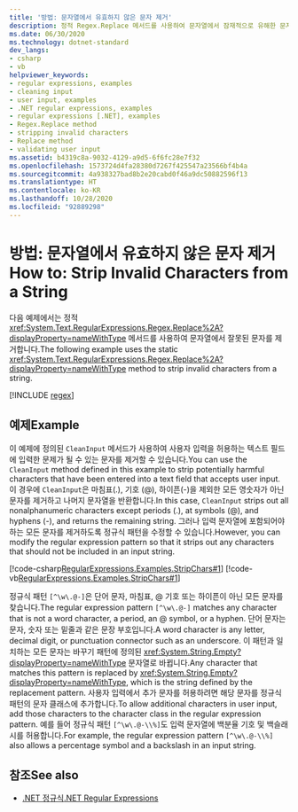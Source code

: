 ```yaml
---
title: '방법: 문자열에서 유효하지 않은 문자 제거'
description: 정적 Regex.Replace 메서드를 사용하여 문자열에서 잠재적으로 유해한 문자를 제거하는 방법을 보여 주는 예제를 참조하세요.
ms.date: 06/30/2020
ms.technology: dotnet-standard
dev_langs:
- csharp
- vb
helpviewer_keywords:
- regular expressions, examples
- cleaning input
- user input, examples
- .NET regular expressions, examples
- regular expressions [.NET], examples
- Regex.Replace method
- stripping invalid characters
- Replace method
- validating user input
ms.assetid: b4319c8a-9032-4129-a9d5-6f6fc28e7f32
ms.openlocfilehash: 1573724d4fa28380d7267f425547a23566bf4b4a
ms.sourcegitcommit: 4a938327bad8b2e20cabd0f46a9dc50882596f13
ms.translationtype: HT
ms.contentlocale: ko-KR
ms.lasthandoff: 10/28/2020
ms.locfileid: "92889298"
---
```

# <a name="how-to-strip-invalid-characters-from-a-string"></a><span data-ttu-id="97ad1-103">방법: 문자열에서 유효하지 않은 문자 제거</span><span class="sxs-lookup"><span data-stu-id="97ad1-103">How to: Strip Invalid Characters from a String</span></span>
<span data-ttu-id="97ad1-104">다음 예제에서는 정적 <xref:System.Text.RegularExpressions.Regex.Replace%2A?displayProperty=nameWithType> 메서드를 사용하여 문자열에서 잘못된 문자를 제거합니다.</span><span class="sxs-lookup"><span data-stu-id="97ad1-104">The following example uses the static <xref:System.Text.RegularExpressions.Regex.Replace%2A?displayProperty=nameWithType> method to strip invalid characters from a string.</span></span>  

[!INCLUDE [regex](../../../includes/regex.md)]

## <a name="example"></a><span data-ttu-id="97ad1-105">예제</span><span class="sxs-lookup"><span data-stu-id="97ad1-105">Example</span></span>  
 <span data-ttu-id="97ad1-106">이 예제에 정의된 `CleanInput` 메서드가 사용하여 사용자 입력을 허용하는 텍스트 필드에 입력한 문제가 될 수 있는 문자를 제거할 수 있습니다.</span><span class="sxs-lookup"><span data-stu-id="97ad1-106">You can use the `CleanInput` method defined in this example to strip potentially harmful characters that have been entered into a text field that accepts user input.</span></span> <span data-ttu-id="97ad1-107">이 경우에 `CleanInput`은 마침표(.), 기호 (@), 하이픈(-)을 제외한 모든 영숫자가 아닌 문자를 제거하고 나머지 문자열을 반환합니다.</span><span class="sxs-lookup"><span data-stu-id="97ad1-107">In this case, `CleanInput` strips out all nonalphanumeric characters except periods (.), at symbols (@), and hyphens (-), and returns the remaining string.</span></span> <span data-ttu-id="97ad1-108">그러나 입력 문자열에 포함되어야 하는 모든 문자를 제거하도록 정규식 패턴을 수정할 수 있습니다.</span><span class="sxs-lookup"><span data-stu-id="97ad1-108">However, you can modify the regular expression pattern so that it strips out any characters that should not be included in an input string.</span></span>  
  
 [!code-csharp[RegularExpressions.Examples.StripChars#1](../../../samples/snippets/csharp/VS_Snippets_CLR/RegularExpressions.Examples.StripChars/cs/Example.cs#1)]
 [!code-vb[RegularExpressions.Examples.StripChars#1](../../../samples/snippets/visualbasic/VS_Snippets_CLR/RegularExpressions.Examples.StripChars/vb/Example.vb#1)]  
  
 <span data-ttu-id="97ad1-109">정규식 패턴 `[^\w\.@-]`은 단어 문자, 마침표, @ 기호 또는 하이픈이 아닌 모든 문자를 찾습니다.</span><span class="sxs-lookup"><span data-stu-id="97ad1-109">The regular expression pattern `[^\w\.@-]` matches any character that is not a word character, a period, an @ symbol, or a hyphen.</span></span> <span data-ttu-id="97ad1-110">단어 문자는 문자, 숫자 또는 밑줄과 같은 문장 부호입니다.</span><span class="sxs-lookup"><span data-stu-id="97ad1-110">A word character is any letter, decimal digit, or punctuation connector such as an underscore.</span></span> <span data-ttu-id="97ad1-111">이 패턴과 일치하는 모든 문자는 바꾸기 패턴에 정의된 <xref:System.String.Empty?displayProperty=nameWithType> 문자열로 바뀝니다.</span><span class="sxs-lookup"><span data-stu-id="97ad1-111">Any character that matches this pattern is replaced by <xref:System.String.Empty?displayProperty=nameWithType>, which is the string defined by the replacement pattern.</span></span> <span data-ttu-id="97ad1-112">사용자 입력에서 추가 문자를 허용하려면 해당 문자를 정규식 패턴의 문자 클래스에 추가합니다.</span><span class="sxs-lookup"><span data-stu-id="97ad1-112">To allow additional characters in user input, add those characters to the character class in the regular expression pattern.</span></span> <span data-ttu-id="97ad1-113">예를 들어 정규식 패턴 `[^\w\.@-\\%]`도 입력 문자열에 백분율 기호 및 백슬래시를 허용합니다.</span><span class="sxs-lookup"><span data-stu-id="97ad1-113">For example, the regular expression pattern `[^\w\.@-\\%]` also allows a percentage symbol and a backslash in an input string.</span></span>  
  
## <a name="see-also"></a><span data-ttu-id="97ad1-114">참조</span><span class="sxs-lookup"><span data-stu-id="97ad1-114">See also</span></span>

- [<span data-ttu-id="97ad1-115">.NET 정규식</span><span class="sxs-lookup"><span data-stu-id="97ad1-115">.NET Regular Expressions</span></span>](regular-expressions.md)
